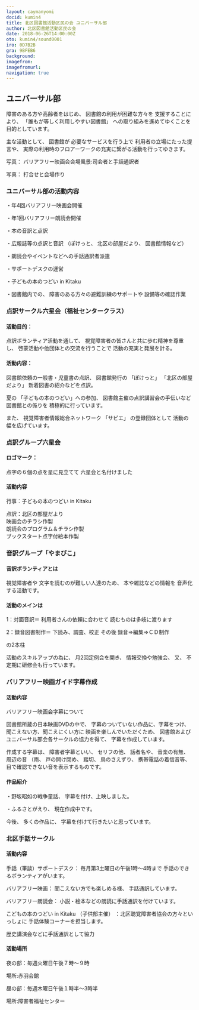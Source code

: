 ```yaml
---
layout: caymanyomi
docid: kumin4
title: 北区図書館活動区民の会 ユニバーサル部
author: 北区図書館活動区民の会
date: 2018-06-26T14:00:00Z
oto: kumin4/sound0001
iro: 0D7B2B
gra: 9BFEB6
background: 
imagefrom: 
imagefromurl: 
navigation: true
---
```

   
## <span data-dur="2.062" data-begin="0.000">ユニバーサル部</span>

<!--span data-dur="1.641" data-begin="2.062">読み上げ時間</span>
<span data-dur="3.053" data-begin="3.703">約6分50秒消す</span-->

<span data-dur="3.297" data-begin="6.756">障害のある方や高齢者をはじめ、</span>
<span data-dur="3.521" data-begin="10.053">図書館の利用が困難な方々を</span>
<span data-dur="1.923" data-begin="13.574">支援することにより、</span>
<span data-dur="3.509" data-begin="15.497">「誰もが等しく利用しやすい図書館」</span>
<span data-dur="4.956" data-begin="19.006">への取り組みを進めてゆくことを目的としています。</span>

<span data-dur="1.968" data-begin="23.962">主な活動として、</span>
<span data-dur="1.304" data-begin="25.930">図書館が</span>
<span data-dur="2.745" data-begin="27.234">必要なサービスを行う上で</span>
<span data-dur="2.937" data-begin="29.979">利用者の立場にたった提言や、</span>
<span data-dur="7.717" data-begin="32.916">実際の利用時のフロアーワークの充実に繋がる活動を行ってゆきます。</span>

<span data-dur="1.197" data-begin="40.633">写真：</span>
<span data-dur="6.539" data-begin="41.830">バリアフリー映画会会場風景:司会者と手話通訳者</span>

<span data-dur="1.197" data-begin="48.369">写真：</span>
<span data-dur="4.132" data-begin="49.566">打合せと会場作り</span>

### <span data-dur="3.075" data-begin="53.698">ユニバーサル部の活動内容</span>

<span data-dur="4.795" data-begin="56.773">・年4回バリアフリー映画会開催</span>

<span data-dur="4.873" data-begin="61.568">・年1回バリアフリー朗読会開催</span>

<span data-dur="3.708" data-begin="66.441">・本の音訳と点訳</span>

<span data-dur="3.006" data-begin="70.149">・広報誌等の点訳と音訳</span>
<span data-dur="1.087" data-begin="73.155">（ぽけっと、</span>
<span data-dur="1.743" data-begin="74.242">北区の部屋だより、</span>
<span data-dur="3.111" data-begin="75.985">図書館情報など）</span>

<span data-dur="5.366" data-begin="79.096">・朗読会やイベントなどへの手話通訳者派遣</span>

<span data-dur="3.366" data-begin="84.462">・サポートデスクの運営</span>

<span data-dur="4.024" data-begin="87.828">・子どもの本のつどい in Kitaku</span>

<span data-dur="1.577" data-begin="91.852">・図書館内での、</span>
<span data-dur="3.821" data-begin="93.429">障害のある方々の避難訓練のサポートや</span>
<span data-dur="3.918" data-begin="97.250">設備等の確認作業</span>

### <span data-dur="2.239" data-begin="101.168">点訳サークル六星会</span><span data-dur="2.486" data-begin="103.407">（福祉センタークラス）</span>

#### <span data-dur="1.623" data-begin="105.893">活動目的：</span>

<span data-dur="2.82" data-begin="107.516">点訳ボランティア活動を通して、</span>
<span data-dur="4.865" data-begin="110.336">視覚障害者の皆さんと共に歩む精神を尊重し、</span>
<span data-dur="4.195" data-begin="115.201">啓蒙活動や他団体との交流を行うことで</span>
<span data-dur="4.566" data-begin="119.396">活動の充実と発展を計る。</span>

#### <span data-dur="1.579" data-begin="123.962">活動内容：</span>

<span data-dur="4.272" data-begin="125.541">図書館依頼の一般書・児童書の点訳、</span>
<span data-dur="1.903" data-begin="129.813">図書館発行の</span>
<span data-dur="1.088" data-begin="131.716">「ぽけっと」</span>
<span data-dur="1.742" data-begin="132.804">「北区の部屋だより」</span>
<span data-dur="3.853" data-begin="134.546">新着図書の紹介などを点訳。</span>

<span data-dur="1.051" data-begin="138.399">夏の</span>
<span data-dur="2.652" data-begin="139.450">「子どもの本のつどい」への参加、</span>
<span data-dur="4.011" data-begin="142.102">図書館主催の点訳講習会の手伝いなど</span>
<span data-dur="2.014" data-begin="146.113">図書館との係りを</span>
<span data-dur="3.36" data-begin="148.127">積極的に行っています。</span>

<span data-dur="0.945" data-begin="151.487">また、</span>
<span data-dur="3.332" data-begin="152.432">視覚障害者情報総合ネットワーク</span>
<span data-dur="1.082" data-begin="155.764">「サピエ」</span>
<span data-dur="2.118" data-begin="156.846">の登録団体として</span>
<span data-dur="3.371" data-begin="158.964">活動の幅を広げています。</span>

### <span data-dur="2.754" data-begin="164.385">点訳グループ六星会</span>

#### <span data-dur="1.321" data-begin="167.139">ロゴマーク：</span>

<span data-dur="3.615" data-begin="168.460">点字の６個の点を星に見立てて</span>
<span data-dur="3.469" data-begin="172.075">六星会と名付けました</span>

#### <span data-dur="2.079" data-begin="175.544">活動内容</span>

<span data-dur="4.771" data-begin="177.623">行事：子どもの本のつどい in Kitaku</span>

<span data-dur="3.773" data-begin="182.394">点訳：北区の部屋だより</span>  
<span data-dur="3.943" data-begin="186.167">映画会のチラシ作製</span>  
<span data-dur="4.978" data-begin="190.110">朗読会のプログラム＆チラシ作製</span>  
<span data-dur="5.371" data-begin="195.088">ブックスタート点字付絵本作製</span>

### <span data-dur="2.709" data-begin="200.459">音訳グループ「やまびこ」</span>

#### <span data-dur="2.585" data-begin="203.168">音訳ボランティアとは</span>

<span data-dur="1.779" data-begin="205.753">視覚障害者や</span>
<span data-dur="3.209" data-begin="207.532">文字を読むのが難しい人達のため、</span>
<span data-dur="2.45" data-begin="210.741">本や雑誌などの情報を</span>
<span data-dur="3.515" data-begin="213.191">音声化する活動です。</span>

#### <span data-dur="2.24" data-begin="216.706">活動のメインは</span>

<span data-dur="2.121" data-begin="218.946">1：対面音訳＝</span>
<span data-dur="2.527" data-begin="221.067">利用者さんの依頼に合わせて</span>
<span data-dur="4.124" data-begin="223.594">読むものは多岐に渡ります</span>

<span data-dur="2.471" data-begin="227.718">2：録音図書制作＝</span>
<span data-dur="2.626" data-begin="230.189">下読み、調査、校正</span>
<span data-dur="1.264" data-begin="232.815">その後</span>
<span data-dur="4.74" data-begin="234.079">録音⇒編集⇒ＣＤ制作</span>

<span data-dur="2.783" data-begin="238.819">の2本柱</span>

<span data-dur="2.423" data-begin="241.602">活動のスキルアップの為に、</span>
<span data-dur="2.859" data-begin="244.025">月2回定例会を開き、</span>
<span data-dur="2.589" data-begin="246.884">情報交換や勉強会、</span>
<span data-dur="0.945" data-begin="249.473">又、</span>
<span data-dur="4.744" data-begin="250.418">不定期に研修会も行っています。</span>

### <span data-dur="3.977" data-begin="255.162">バリアフリー映画ガイド字幕作成</span>

#### <span data-dur="2.078" data-begin="259.139">活動内容</span>

<span data-dur="3.911" data-begin="261.217">バリアフリー映画会字幕について</span>

<span data-dur="4.29" data-begin="265.128">図書館所蔵の日本映画DVDの中で、</span>
<span data-dur="3.93" data-begin="269.418">字幕のついていない作品に、字幕をつけ、</span>
<span data-dur="2.928" data-begin="273.348">聞こえない方、聞こえにくい方に</span>
<span data-dur="2.484" data-begin="276.276">映画を楽しんでいただくため、</span>
<span data-dur="5.112" data-begin="278.760">図書館およびユニバーサル部会各サークルの協力を得て、</span>
<span data-dur="3.699" data-begin="283.872">字幕を作成しています。</span>

<span data-dur="1.983" data-begin="287.571">作成する字幕は、</span>
<span data-dur="2.076" data-begin="289.554">障害者字幕といい、</span>
<span data-dur="1.543" data-begin="291.630">セリフの他、</span>
<span data-dur="1.341" data-begin="293.173">話者名や、</span>
<span data-dur="1.467" data-begin="294.514">音楽の有無、</span>
<span data-dur="1.665" data-begin="295.981">周辺の音</span>
<span data-dur="0.838" data-begin="297.646">（雨、</span>
<span data-dur="1.428" data-begin="298.484">戸の開け閉め、</span>
<span data-dur="1.187" data-begin="299.912">踏切、</span>
<span data-dur="1.514" data-begin="301.099">鳥のさえずり、</span>
<span data-dur="2.54" data-begin="302.613">携帯電話の着信音等、</span>
<span data-dur="4.688" data-begin="305.153">目で確認できない音を表示するものです。</span>

#### <span data-dur="2.234" data-begin="309.841">作品紹介</span>

<span data-dur="2.627" data-begin="312.075">・野坂昭如の戦争童話、</span>
<span data-dur="4.056" data-begin="314.702">字幕を付け、上映しました。</span>

<span data-dur="1.494" data-begin="318.758">・ふるさとがえり、</span>
<span data-dur="3.531" data-begin="320.252">現在作成中です。</span>

<span data-dur="1.066" data-begin="323.783">今後、</span>
<span data-dur="1.791" data-begin="324.849">多くの作品に、</span>
<span data-dur="4.791" data-begin="326.640">字幕を付けて行きたいと思っています。</span>

### <span data-dur="2.601" data-begin="331.431">北区手話サークル</span>

#### <span data-dur="2.078" data-begin="334.032">活動内容</span>

<span data-dur="3.079" data-begin="336.110">手話（筆談）サポートデスク：</span>
<span data-dur="4.53" data-begin="339.189">毎月第3土曜日の午後1時～4時まで</span>
<span data-dur="3.895" data-begin="343.719">手話のできるボランティアがいます。</span>

<span data-dur="1.771" data-begin="347.614">バリアフリー映画：</span>
<span data-dur="2.552" data-begin="349.385">聞こえない方でも楽しめる様、</span>
<span data-dur="3.355" data-begin="351.937">手話通訳しています。</span>

<span data-dur="2.091" data-begin="355.292">バリアフリー朗読会：</span>
<span data-dur="6.182" data-begin="357.383">小説・絵本などの朗読に手話通訳を付けています。	</span>

<span data-dur="2.824" data-begin="363.565">こどもの本のつどい in Kitaku</span>
<span data-dur="1.6" data-begin="366.389">（子供部主催）</span>
<span data-dur="3.906" data-begin="367.989">：北区聴覚障害者協会の方々といっしょに</span>
<span data-dur="4.187" data-begin="371.895">手話体験コーナーを担当します。</span>

<span data-dur="5.059" data-begin="376.082">歴史講演会などに手話通訳として協力</span>

#### <span data-dur="2.018" data-begin="381.141">活動場所</span>

<span data-dur="3.676" data-begin="383.159">夜の部：毎週火曜日午後７時～９時</span>

<span data-dur="3.593" data-begin="386.835">場所:赤羽会館</span>

<span data-dur="4.522" data-begin="390.428">昼の部：毎週木曜日午後１時半～3時半</span>

<span data-dur="4.504" data-begin="394.950">場所:障害者福祉センター</span>

<!--span data-dur="1.126" data-begin="399.454">以上で</span>
<span data-dur="4.185" data-begin="400.580">「ユニバーサル部」の読み上げを終わります消す。</span-->
